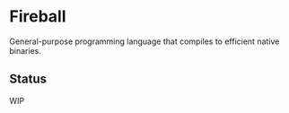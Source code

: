 # Fireball

General-purpose programming language that compiles to efficient native binaries.

## Status

WIP